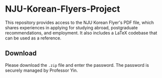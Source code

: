 # NJU-Korean-Flyers-Project

This repository provides access to the NJU Korean Flyer's PDF file, which shares experiences in applying for studying abroad, postgraduate recommendations, and employment. It also includes a LaTeX codebase that can be used as a reference.

## Download

Please download the `.zip` file and enter the password. The password is securely managed by Professor Yin.
